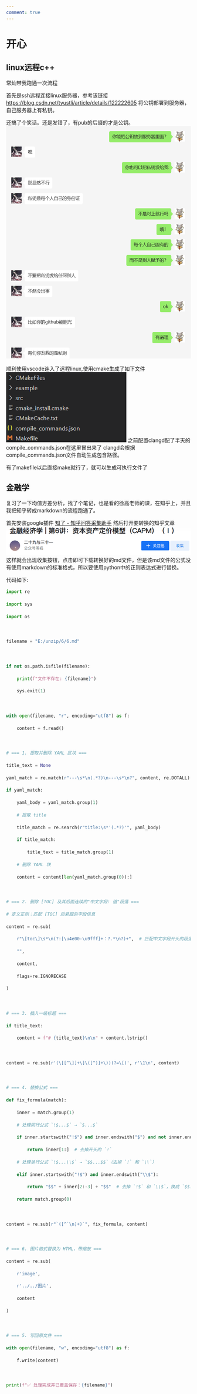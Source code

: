 ```yaml
---
comment: true
---
```

# 开心
## linux远程c++
常灿带我跑通一次流程

首先是ssh远程连接linux服务器，参考该链接 https://blog.csdn.net/tyustli/article/details/122222605  将公钥部署到服务器，自己服务器上有私钥。

还搞了个笑话。还是发错了，有pub的后缀的才是公钥。
![](../../图片/4.16傻傻分不清.png)

顺利使用vscode连入了远程linux,使用cmake生成了如下文件
![](../../图片/4.16build.png)
之前配置clangd配了半天的compile_commands.json在这里冒出来了  clangd会根据compile_commands.json文件自动生成包含路径。

有了makefile以后直接make就行了，就可以生成可执行文件了

## 金融学

复习了一下均值方差分析，找了个笔记，也是看的徐高老师的课，在知乎上，并且我把知乎转成markdown的流程跑通了。

首先安装google插件 [知了 - 知乎问答采集助手](https://chromewebstore.google.com/detail/%E7%9F%A5%E4%BA%86-%E7%9F%A5%E4%B9%8E%E9%97%AE%E7%AD%94%E9%87%87%E9%9B%86%E5%8A%A9%E6%89%8B/djokcnedpgplffmnlfgpkamogfgjdbnm) 然后打开要转换的知乎文章
![](../../图片/4.16知乎.png)
这样就会出现收集按钮，点击即可下载转换好的md文件，但是该md文件的公式没有使用markdown的标准格式，所以要使用python中的正则表达式进行替换。

代码如下:

```python
import re

import sys

import os

  

filename = "E:/unzip/6/6.md"

  

if not os.path.isfile(filename):

    print(f"文件不存在: {filename}")

    sys.exit(1)

  

with open(filename, "r", encoding="utf8") as f:

    content = f.read()

  

# === 1. 提取并删除 YAML 区块 ===

title_text = None

yaml_match = re.match(r"---\s*\n(.*?)\n---\s*\n?", content, re.DOTALL)

if yaml_match:

    yaml_body = yaml_match.group(1)

    # 提取 title

    title_match = re.search(r"title:\s*'(.*?)'", yaml_body)

    if title_match:

        title_text = title_match.group(1)

    # 删除 YAML 块

    content = content[len(yaml_match.group(0)):]

  

# === 2. 删除 [TOC] 及其后面连续的"中文字段: 值"段落 ===

# 定义正则：匹配 [TOC] 后紧跟的字段信息

content = re.sub(

    r"\[toc\]\s*\n(?:[\u4e00-\u9fff]+：?.*\n?)+",  # 匹配中文字段开头的段落

    "",

    content,

    flags=re.IGNORECASE

)

  

# === 3. 插入一级标题 ===

if title_text:

    content = f"# {title_text}\n\n" + content.lstrip()

  

content = re.sub(r'(\[[^\]]+\]\([^)]+\))(?=\[)', r'\1\n', content)

  

# === 4. 替换公式 ===

def fix_formula(match):

    inner = match.group(1)

    # 处理同行公式 `!$...$` → `$...$`

    if inner.startswith("!$") and inner.endswith("$") and not inner.endswith("\\$"):

        return inner[1:]  # 去掉开头的 `!`

    # 处理单行公式 `!$...\\$` → `$$...$$`（去掉 `!` 和 `\\`）

    elif inner.startswith("!$") and inner.endswith("\\$"):

        return "$$" + inner[2:-3] + "$$"  # 去掉 `!$` 和 `\\$`，换成 `$$...$$`

    return match.group(0)

  

content = re.sub(r"`([^`\n]+)`", fix_formula, content)

  

# === 6. 图片格式替换为 HTML，带缩放 ===

content = re.sub(

    r'image',

    r'../../图片',

    content

)

  

# === 5. 写回原文件 ===

with open(filename, "w", encoding="utf8") as f:

    f.write(content)

  

print(f"✅ 处理完成并已覆盖保存：{filename}")

```



